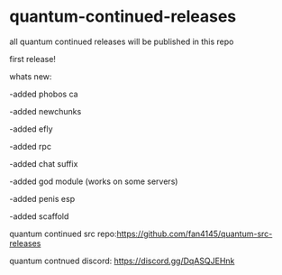 # quantum-continued-releases
all quantum continued releases will be published in this repo


first release!

whats new:

-added phobos ca

-added newchunks

-added efly

-added rpc

-added chat suffix 

-added god module (works on some servers)

-added penis esp

-added scaffold

quantum continued src repo:https://github.com/fan4145/quantum-src-releases

quantum contnued discord: https://discord.gg/DqASQJEHnk
